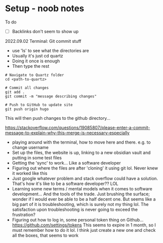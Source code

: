 # Setup  - noob notes 
To do 
- [ ] Backlinks don't seem to show up 


2022.09.02 
Terminal: Git commit stuff 
- use 'ls' to see what the directories are
- Usually it's just cd quartz
- Doing it once is enough 
- Then type the rest 

```shell
# Navigate to Quartz folder
cd <path-to-quartz>

# Commit all changes
git add .
git commit -m "message describing changes"

# Push to GitHub to update site
git push origin hugo
```

This will then push changes to the github directory...

https://stackoverflow.com/questions/19085807/please-enter-a-commit-message-to-explain-why-this-merge-is-necessary-especially
- playing around with the terminal, how to move here and there. e.g. to change username 
- Set up the files, the website is up, linking to a new obsidian vault and putting in some test files 
- Getting the 'sync' to work... Like a software developer 
- Figuring out where the files are after 'cloning' it using git lol. Never knew it worked like this 
- Just google whatever problem and stack overflow could have a solution. That's how it's like to be a software developer?? LOL
- Learning some new terms / mental models when it comes to software development... And the tools of the trade. Just brushing the surface; wonder if  I would ever be able to be a half decent one. But seems like a big part of it is troubleshooting, which is surely not my thing lol. The satisfaction upon troubleshooting is never going to exceed the frustration? 
- Figuring out how to log in, some personal token thing on Github... https://github.com/settings/tokens This seems to expire in 1 month, so I must remember how to do it lol. I think just create a new one and check all the boxes, that seems to work 